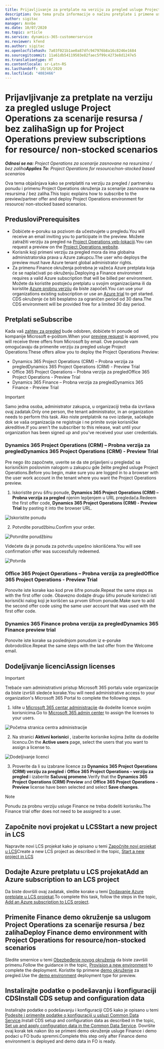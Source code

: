 ```yaml
---
title: Prijavljivanje za pretplate na verziju za pregled usluge Project Operations za scenarije resursa / bez zaliha
description: Ova tema pruža informacije o načinu pretplate i primene usluge Project Operations za scenarije zasnovane na resursima / bez zaliha.
author: sigitac
manager: Annbe
ms.date: 10/07/2020
ms.topic: article
ms.service: dynamics-365-customerservice
ms.reviewer: kfend
ms.author: sigitac
ms.openlocfilehash: 7a03f021b1ae0a87dfc947976b8a16c8246e1684
ms.sourcegitcommit: 11a61db54119503e82faec5f99c4273e8d1247e5
ms.translationtype: HT
ms.contentlocale: sr-Latn-RS
ms.lasthandoff: 10/16/2020
ms.locfileid: "4083466"
---
```

# <a name="sign-up-for-project-operations-preview-subscriptions-for-resource-non-stocked-scenarios"></a><span data-ttu-id="5f11b-103">Prijavljivanje za pretplate na verziju za pregled usluge Project Operations za scenarije resursa / bez zaliha</span><span class="sxs-lookup"><span data-stu-id="5f11b-103">Sign up for Project Operations preview subscriptions for resource/ non-stocked scenarios</span></span>

<span data-ttu-id="5f11b-104">_**Odnosi se na:** Project Operations za scenarije zasnovane na resursima / bez zaliha_</span><span class="sxs-lookup"><span data-stu-id="5f11b-104">_**Applies To:** Project Operations for resource/non-stocked based scenarios_</span></span>

<span data-ttu-id="5f11b-105">Ova tema objašnjava kako se pretplatiti na verziju za pregled / partnersku ponudu i primenu Project Operations okruženja za scenarije zasnovane na resursima / bez zaliha.</span><span class="sxs-lookup"><span data-stu-id="5f11b-105">This topic explains how to subscribe to the preview/partner offer and deploy Project Operations environment for resource/ non-stocked based scenarios.</span></span>

## <a name="prerequisites"></a><span data-ttu-id="5f11b-106">Preduslovi</span><span class="sxs-lookup"><span data-stu-id="5f11b-106">Prerequisites</span></span>

- <span data-ttu-id="5f11b-107">Dobićete e-poruku sa pozivom da učestvujete u pregledu.</span><span class="sxs-lookup"><span data-stu-id="5f11b-107">You will receive an email inviting you to participate in the preview.</span></span> <span data-ttu-id="5f11b-108">Možete zatražiti verziju za pregled na [Project Operations veb-lokaciji](https://dynamics.microsoft.com/en-us/project-operations/overview/).</span><span class="sxs-lookup"><span data-stu-id="5f11b-108">You can request a preview on the [Project Operations website](https://dynamics.microsoft.com/en-us/project-operations/overview/).</span></span>
- <span data-ttu-id="5f11b-109">Korisnik koji primeni verziju za pregled mora da ima globalna administratorska prava u Azure zakupcu.</span><span class="sxs-lookup"><span data-stu-id="5f11b-109">The user who deploys the preview must have Azure tenant global administrator rights.</span></span>
- <span data-ttu-id="5f11b-110">Za primenu Finance okruženja potrebna je važeća Azure pretplata koja će se naplaćivati po okruženju.</span><span class="sxs-lookup"><span data-stu-id="5f11b-110">Deploying a Finance environment requires a valid Azure subscription that will be billed per environment.</span></span> <span data-ttu-id="5f11b-111">Možete da koristite postojeću pretplatu u svojim organizacijama ili da koristite [Azure probnu verziju](https://azure.microsoft.com/en-us/free/) da biste započeli.</span><span class="sxs-lookup"><span data-stu-id="5f11b-111">You can use your organizations existing subscription or use an [Azure trial](https://azure.microsoft.com/en-us/free/) to get started.</span></span> <span data-ttu-id="5f11b-112">CDS okruženje će biti besplatno za ograničen period od 30 dana.</span><span class="sxs-lookup"><span data-stu-id="5f11b-112">The CDS environment will be provided free for a limited 30 day period.</span></span>

## <a name="subscribe"></a><span data-ttu-id="5f11b-113">Pretplati se</span><span class="sxs-lookup"><span data-stu-id="5f11b-113">Subscribe</span></span>

<span data-ttu-id="5f11b-114">Kada vaš [zahtev za pregled](https://forms.office.com/FormsPro/Pages/ResponsePage.aspx?id=v4j5cvGGr0GRqy180BHbR56j8lZs0FdAvwT75_WNFyxUMkRDV1NYQU5TNjE2VjhKOVBUNVg2R0s1NC4u) bude odobren, dobićete tri ponude od kompanije Microsoft e-poštom.</span><span class="sxs-lookup"><span data-stu-id="5f11b-114">When your [preview request](https://forms.office.com/FormsPro/Pages/ResponsePage.aspx?id=v4j5cvGGr0GRqy180BHbR56j8lZs0FdAvwT75_WNFyxUMkRDV1NYQU5TNjE2VjhKOVBUNVg2R0s1NC4u) is approved, you will receive three offers from Microsoft by email.</span></span> <span data-ttu-id="5f11b-115">Ove ponude vam omogućavaju da primenite verziju za pregled usluge Project Operations:</span><span class="sxs-lookup"><span data-stu-id="5f11b-115">These offers allow you to deploy the Project Operations Preview:</span></span>

- <span data-ttu-id="5f11b-116">Dynamics 365 Project Operations (CRM) – Probna verzija za pregled</span><span class="sxs-lookup"><span data-stu-id="5f11b-116">Dynamics 365 Project Operations (CRM) - Preview Trial</span></span>
- <span data-ttu-id="5f11b-117">Office 365 Project Operations – Probna verzija za pregled</span><span class="sxs-lookup"><span data-stu-id="5f11b-117">Office 365 Project Operations - Preview Trial</span></span>
- <span data-ttu-id="5f11b-118">Dynamics 365 Finance – Probna verzija za pregled</span><span class="sxs-lookup"><span data-stu-id="5f11b-118">Dynamics 365 Finance - Preview Trial</span></span>

> [!IMPORTANT]
> <span data-ttu-id="5f11b-119">Samo jedna osoba, administrator zakupca, u organizaciji treba da izvršava ovaj zadatak.</span><span class="sxs-lookup"><span data-stu-id="5f11b-119">Only one person, the tenant administrator, in an organization needs to perform this task.</span></span> <span data-ttu-id="5f11b-120">Ako niste pretplatnik na ovo izdanje, sačekajte dok se vaša organizacija ne registruje i ne primite svoje korisničke akreditive.</span><span class="sxs-lookup"><span data-stu-id="5f11b-120">If you aren't the subscriber to this release, wait until your organization has been signed up and you've received your user credentials.</span></span>

### <a name="dynamics-365-project-operations-crm---preview-trial"></a><span data-ttu-id="5f11b-121">Dynamics 365 Project Operations (CRM) – Probna verzija za pregled</span><span class="sxs-lookup"><span data-stu-id="5f11b-121">Dynamics 365 Project Operations (CRM) - Preview Trial</span></span> 

<span data-ttu-id="5f11b-122">Pre nego što započnete, uverite se da ste prijavljeni u pregledač sa korisničkim poslovnim nalogom u zakupcu gde želite pregled usluge Project Operations.</span><span class="sxs-lookup"><span data-stu-id="5f11b-122">Before you begin, make sure you are logged in to a browser with the user work account in the tenant where you want the Project Operations preview.</span></span>

1. <span data-ttu-id="5f11b-123">Iskoristite prvu šifru ponude, **Dynamics 365 Project Operations (CRM) – Probna verzija za pregled** njenim lepljenjem u URL pregledača.</span><span class="sxs-lookup"><span data-stu-id="5f11b-123">Redeem the first offer code, **Dynamics 365 Project Operations (CRM) - Preview Trial** by pasting it into the browser URL.</span></span>

![Iskoristite ponudu](./media/16RedeemFirstOfferNew.png)

2. <span data-ttu-id="5f11b-125">Potvrdite porudžbinu.</span><span class="sxs-lookup"><span data-stu-id="5f11b-125">Confirm your order.</span></span>

![Potvrdite porudžbinu](./media/17ConfirmOrderNew.png)

<span data-ttu-id="5f11b-127">Videćete da je ponuda za potvrdu uspešno iskorišćena.</span><span class="sxs-lookup"><span data-stu-id="5f11b-127">You will see confirmation offer was successfully redeemed.</span></span>

![Potvrda](./media/18OrderConfirmationNew.png)

### <a name="office-365-project-operations---preview-trial"></a><span data-ttu-id="5f11b-129">Office 365 Project Operations – Probna verzija za pregled</span><span class="sxs-lookup"><span data-stu-id="5f11b-129">Office 365 Project Operations - Preview Trial</span></span>

<span data-ttu-id="5f11b-130">Ponovite iste korake kao kod prve šifre ponude.</span><span class="sxs-lookup"><span data-stu-id="5f11b-130">Repeat the same steps as with the first offer code.</span></span> <span data-ttu-id="5f11b-131">Obavezno dodajte drugu šifru ponude koristeći isti korisnički nalog koji je korišćen sa prvom šifrom ponude.</span><span class="sxs-lookup"><span data-stu-id="5f11b-131">Make sure to add the second offer code using the same user account that was used with the first offer code.</span></span>

### <a name="dynamics-365-finance-preview-trial"></a><span data-ttu-id="5f11b-132">Dynamics 365 Finance probna verzija za pregled</span><span class="sxs-lookup"><span data-stu-id="5f11b-132">Dynamics 365 Finance preview trial</span></span>

<span data-ttu-id="5f11b-133">Ponovite iste korake sa poslednjom ponudom iz e-poruke dobrodošlice.</span><span class="sxs-lookup"><span data-stu-id="5f11b-133">Repeat the same steps with the last offer from the Welcome email.</span></span>

## <a name="assign-licenses"></a><span data-ttu-id="5f11b-134">Dodeljivanje licenci</span><span class="sxs-lookup"><span data-stu-id="5f11b-134">Assign licenses</span></span>

> [!IMPORTANT]
> <span data-ttu-id="5f11b-135">Trebaće vam administrativni pristup Microsoft 365 portalu vaše organizacije da biste izvršili sledeće korake.</span><span class="sxs-lookup"><span data-stu-id="5f11b-135">You will need administrative access to your organization's Microsoft 365 Portal to complete the following steps.</span></span>

1. <span data-ttu-id="5f11b-136">Idite u [Microsoft 365 centar administracije](https://portal.office.com/) da dodelite licence svojim korisnicima.</span><span class="sxs-lookup"><span data-stu-id="5f11b-136">Go to [Microsoft 365 admin center](https://portal.office.com/) to assign the licenses to your users.</span></span>

![Početna stranica centra administracije](./media/14AdminPortal.png)

2. <span data-ttu-id="5f11b-138">Na stranici **Aktivni korisnici** , izaberite korisnike kojima želite da dodelite licencu.</span><span class="sxs-lookup"><span data-stu-id="5f11b-138">On the **Active users** page, select the users that you want to assign a license to.</span></span>

![Dodeljivanje licenci](./media/15AssignLicenses.png)

3. <span data-ttu-id="5f11b-140">Proverite da li su izabrane licence za **Dynamics 365 Project Operations (CRM) verziju za pregled** i **Office 365 Project Operations – verziju za pregled** i izaberite **Sačuvaj promene**.</span><span class="sxs-lookup"><span data-stu-id="5f11b-140">Verify that the **Dynamics 365 Project Operations (CRM) Preview** and **Office 365 Project Operations - Preview** license have been selected and select **Save changes**.</span></span>

> [!NOTE]
> <span data-ttu-id="5f11b-141">Ponudu za probnu verziju usluge Finance ne treba dodeliti korisniku.</span><span class="sxs-lookup"><span data-stu-id="5f11b-141">The Finance trial offer does not need to be assigned to a user.</span></span>

## <a name="start-a-new-project-in-lcs"></a><span data-ttu-id="5f11b-142">Započnite novi projekat u LCS</span><span class="sxs-lookup"><span data-stu-id="5f11b-142">Start a new project in LCS</span></span>

<span data-ttu-id="5f11b-143">Napravite novi LCS projekat kako je opisano u temi [Započnite novi projekat u LCS](create-lcs-project.md)</span><span class="sxs-lookup"><span data-stu-id="5f11b-143">Create a new LCS project as described in the topic, [Start a new project in LCS](create-lcs-project.md)</span></span>

## <a name="add-an-azure-subscription-to-an-lcs-project"></a><span data-ttu-id="5f11b-144">Dodajte Azure pretplatu u LCS projekat</span><span class="sxs-lookup"><span data-stu-id="5f11b-144">Add an Azure subscription to an LCS project</span></span>

<span data-ttu-id="5f11b-145">Da biste dovršili ovaj zadatak, sledite korake u temi [Dodavanje Azure pretplate u LCS projekat](resource-add-azure-subscription-lcs-project.md).</span><span class="sxs-lookup"><span data-stu-id="5f11b-145">To complete this task, follow the steps in the topic, [Add an Azure subscription to LCS project](resource-add-azure-subscription-lcs-project.md).</span></span>

## <a name="deploy-finance-demo-environment-with-project-operations-for-resourcenon-stocked-scenarios"></a><span data-ttu-id="5f11b-146">Primenite Finance demo okruženje sa uslugom Project Operations za scenarije resursa / bez zaliha</span><span class="sxs-lookup"><span data-stu-id="5f11b-146">Deploy Finance demo environment with Project Operations for resource/non-stocked scenarios</span></span>

<span data-ttu-id="5f11b-147">Sledite smernice u temi [Obezbeđenje novog okruženja](resource-provision-new-environment.md) da biste završili primenu.</span><span class="sxs-lookup"><span data-stu-id="5f11b-147">Follow the guidance in the topic, [Provision a new environment](resource-provision-new-environment.md) to complete the deployment.</span></span> <span data-ttu-id="5f11b-148">Koristite tip primene [demo okruženje](https://docs.microsoft.com/dynamics365/fin-ops-core/dev-itpro/deployment/deploy-demo-environment) za pregled.</span><span class="sxs-lookup"><span data-stu-id="5f11b-148">Use the [demo environment](https://docs.microsoft.com/dynamics365/fin-ops-core/dev-itpro/deployment/deploy-demo-environment) deployment type for preview.</span></span> 

## <a name="install-cds-setup-and-configuration-data"></a><span data-ttu-id="5f11b-149">Instalirajte podatke o podešavanju i konfiguraciji CDS</span><span class="sxs-lookup"><span data-stu-id="5f11b-149">Install CDS setup and configuration data</span></span>

<span data-ttu-id="5f11b-150">Instalirajte podatke o podešavanju i konfiguraciji CDS kako je opisano u temi [Podesite i primenite podatke o konfiguraciji u usluzi Common Data Service](resource-apply-pro-setup-config-data.md).</span><span class="sxs-lookup"><span data-stu-id="5f11b-150">Install CDS setup and configuration data as described in the topic, [Set up and apply configuration data in the Common Data Service](resource-apply-pro-setup-config-data.md).</span></span>
<span data-ttu-id="5f11b-151">Dovršite ovaj korak tek nakon što se primeni demo okruženje usluge Finance i demo podaci u FO budu spremni.</span><span class="sxs-lookup"><span data-stu-id="5f11b-151">Complete this step only after Finance demo environment is deployed and demo data in FO is ready.</span></span>
